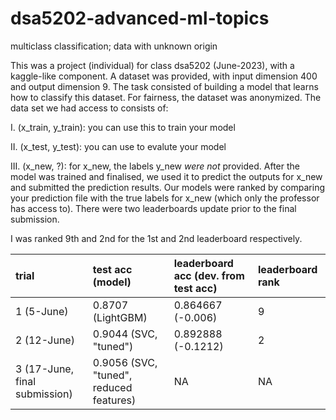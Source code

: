 # dsa5202-advanced-ml-topics
multiclass classification; data with unknown origin

This was a project (individual) for class dsa5202 (June-2023), with a kaggle-like component. A dataset was provided, with input dimension 400 and output dimension 9. The task consisted of building a model that learns how to classify this dataset. For fairness, the dataset was anonymized. The data set we had access to consists of:

I. (x_train, y_train): you can use this to train your model

II. (x_test, y_test): you can use to evalute your model

III. (x_new, ?): for x_new, the labels y_new *were not* provided. After the model was trained and finalised, we used it to predict the outputs for x_new and submitted the prediction results. Our models were ranked by comparing your prediction file with the true labels for x_new (which only the professor has access to). There were two leaderboards update prior to the final submission.

I was ranked 9th and 2nd for the 1st and 2nd leaderboard respectively.

| trial                         | test acc (model)                        | leaderboard acc (dev. from test acc) | leaderboard rank |
|:------------------------------|:----------------------------------------|:-------------------------------------|:-----------------|
| 1 (5-June)                    | 0.8707 (LightGBM)                       | 0.864667 (-0.006)                    | 9                |
| 2 (12-June)                   | 0.9044 (SVC, "tuned")                   | 0.892888 (-0.1212)                   | 2                |
| 3 (17-June, final submission) | 0.9056 (SVC, "tuned", reduced features) | NA                                   | NA               |

